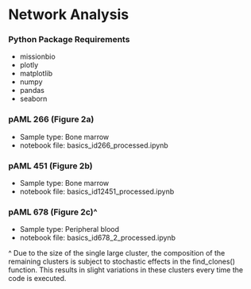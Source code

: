 # Network Analysis

### Python Package Requirements
* missionbio
* plotly
* matplotlib
* numpy
* pandas
* seaborn

### pAML 266 (Figure 2a)
* Sample type: Bone marrow
* notebook file: basics_id266_processed.ipynb

### pAML 451 (Figure 2b)
* Sample type: Bone marrow
* notebook file: basics_id12451_processed.ipynb

### pAML 678 (Figure 2c)^
* Sample type: Peripheral blood
* notebook file: basics_id678_2_processed.ipynb

^ Due to the size of the single large cluster, the composition of the remaining clusters is subject to stochastic effects in the find_clones() function. This results in slight variations in these clusters every time the code is executed.

